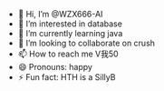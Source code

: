 - 👋 Hi, I’m @WZX666-AI
- 👀 I’m interested in database
- 🌱 I’m currently learning java
- 💞️ I’m looking to collaborate on crush
- 📫 How to reach me V我50
- 😄 Pronouns: happy
- ⚡ Fun fact: HTH is a SillyB

<!---
WZX666-AI/WZX666-AI is a ✨ special ✨ repository because its `README.md` (this file) appears on your GitHub profile.
You can click the Preview link to take a look at your changes.
--->
